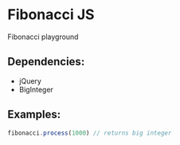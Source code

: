 # Fibonacci JS

Fibonacci playground

## Dependencies:
- jQuery
- BigInteger

## Examples:
```javascript
fibonacci.process(1000) // returns big integer
```
